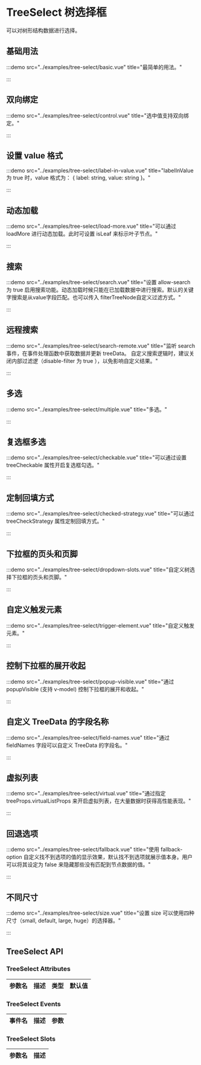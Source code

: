 # TreeSelect 树选择框

可以对树形结构数据进行选择。

## 基础用法

:::demo src="../examples/tree-select/basic.vue" title="最简单的用法。"

:::

## 双向绑定

:::demo src="../examples/tree-select/control.vue" title="选中值支持双向绑定。"

:::

## 设置 value 格式

:::demo src="../examples/tree-select/label-in-value.vue" title="labelInValue 为 true 时，value 格式为： { label: string, value: string }。"

:::

## 动态加载

:::demo src="../examples/tree-select/load-more.vue" title="可以通过 loadMore 进行动态加载。此时可设置 isLeaf 来标示叶子节点。"

:::

## 搜索

:::demo src="../examples/tree-select/search.vue" title="设置 allow-search 为 true 启用搜索功能。动态加载时候只能在已加载数据中进行搜索。默认的关键字搜索是从value字段匹配。也可以传入 filterTreeNode自定义过滤方式。"

:::

## 远程搜索

:::demo src="../examples/tree-select/search-remote.vue" title="监听 search 事件，在事件处理函数中获取数据并更新 treeData。 自定义搜索逻辑时，建议关闭内部过滤逻（disable-filter 为 true ），以免影响自定义结果。"

:::

## 多选

:::demo src="../examples/tree-select/multiple.vue" title="多选。"

:::

## 复选框多选

:::demo src="../examples/tree-select/checkable.vue" title="可以通过设置 treeCheckable 属性开启复选框勾选。"

:::

## 定制回填方式

:::demo src="../examples/tree-select/checked-strategy.vue" title="可以通过 treeCheckStrategy 属性定制回填方式。"

:::

## 下拉框的页头和页脚

:::demo src="../examples/tree-select/dropdown-slots.vue" title="自定义树选择下拉框的页头和页脚。"

:::

## 自定义触发元素

:::demo src="../examples/tree-select/trigger-element.vue" title="自定义触发元素。"

:::

## 控制下拉框的展开收起

:::demo src="../examples/tree-select/popup-visible.vue" title="通过 popupVisible (支持 v-model) 控制下拉框的展开和收起。"

:::

## 自定义 TreeData 的字段名称

:::demo src="../examples/tree-select/field-names.vue" title="通过 fieldNames 字段可以自定义 TreeData 的字段名。"

:::

## 虚拟列表

:::demo src="../examples/tree-select/virtual.vue" title="通过指定 treeProps.virtualListProps 来开启虚拟列表，在大量数据时获得高性能表现。"

:::

## 回退选项

:::demo src="../examples/tree-select/fallback.vue" title="使用 fallback-option 自定义找不到选项的值的显示效果，默认找不到选项就展示值本身。用户可以将其设定为 false 来隐藏那些没有匹配到节点数据的值。"

:::

## 不同尺寸

:::demo src="../examples/tree-select/size.vue" title="设置 size 可以使用四种尺寸（small, default, large, huge）的选择器。"

:::

## TreeSelect API

### TreeSelect Attributes

| 参数名 | 描述 | 类型 | 默认值 |
| ------ | ---- | ---- | :----: |

### TreeSelect Events

| 事件名 | 描述 | 参数 |
| ------ | ---- | ---- |

### TreeSelect Slots

| 参数名 | 描述 |
| ------ | ---- |